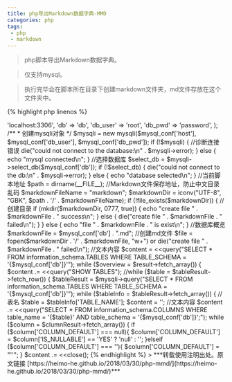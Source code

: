 ```yaml
---
title: php导出Markdown数据字典-MMD
categories: php
tags:
 - php
 - markdown
---
```


> php脚本导出Markdown数据字典。

> 仅支持mysql。

> 执行完毕会在脚本所在目录下创建markdown文件夹，md文件存放在这个文件夹中。

<!-- more -->

{% highlight php linenos %}
<?php
/**
 * Created by PhpStorm.
 * User: heimo
 * Date: 2017/10/24
 * Time: 下午2:31
 */

/**
 * mysql配置
 */
$mysql_conf = array(
    'host' => 'localhost:3306',
    'db' => 'db',
    'db_user' => 'root',
    'db_pwd' => 'password',
);
/**
 * 创建mysqli对象
 */
$mysqli = new mysqli($mysql_conf['host'], $mysql_conf['db_user'], $mysql_conf['db_pwd']);
if (!$mysqli) {
    //诊断连接错误
    die("could not connect to the database:\n" . $mysqli->error);
} else {
    echo "mysql connected\n";
}
//选择数据库
$select_db = $mysqli->select_db($mysql_conf['db']);
if (!$select_db) {
    die("could not connect to the db:\n" . $mysqli->error);
} else {
    echo "database selected\n";
}

//当前脚本地址
$path = dirname(__FILE__);

//Markdown文件保存地址，防止中文目录乱码
$markdownFileName = "markdown";
$markdownDir  = iconv("UTF-8", "GBK", $path . '/' . $markdownFileName);
if (!file_exists($markdownDir)) {
    //创建目录
    if (mkdir($markdownDir, 0777, true)) {
        echo "create file " . $markdownFile . " success\n";
    } else {
        die("create file " . $markdownFile . " failed\n");
    }
} else {
    echo "file " . $markdownFile . " is exist\n";
}

//数据库概览
$markdownFile = $mysql_conf['db'] . ".md";
//创建md文件
$file = fopen($markdownDir . '/' . $markdownFile, "w+") or die("create file " . $markdownFile . " failed\n");
//文本内容
$content = <<<markdown
# {$mysql_conf['db']}\n


-------------------\n

[TOC]

### overview

|   TABLE_NAME  | TABLE_COMMENT   |   ENGINE    | ROW_FORMAT    | TABLE_ROWS    | AVG_ROW_LENGTH| DATA_LENGTH   |   MAX_DATA_LENGTH |    INDEX_LENGTH   |   DATA_FREE   |  AUTO_INCREMENT   | CREATE_TIME   |    UPDATE_TIME|    TABLE_COLLATION|
| :--------     | :--------       |  :--------  | :--------     |   --------:   |    --------:  |  --------:    |   --------:       |   --------:       |   --------:   |   --------:       |   --------:   |   --------:   |   --------:       |\n
markdown;

$result = $mysqli->query("SELECT * FROM information_schema.TABLES WHERE TABLE_SCHEMA = '{$mysql_conf['db']}'");
while ($overview = $result->fetch_array()) {
    $content .= <<<markdown
|{$overview['TABLE_NAME']}|{$overview['TABLE_COMMENT']}|{$overview['ENGINE']}|{$overview['ROW_FORMAT']}|{$overview['TABLE_ROWS']}|{$overview['AVG_ROW_LENGTH']}|{$overview['DATA_LENGTH']}|{$overview['MAX_DATA_LENGTH']}|{$overview['INDEX_LENGTH']}|{$overview['DATA_FREE']}|{$overview['AUTO_INCREMENT']}|{$overview['CREATE_TIME']}|{$overview['UPDATE_TIME']}|{$overview['TABLE_COLLATION']}|\n
markdown;
}
if (fwrite($file, $content)) {
    echo $markdownFile . " success\n";
} else {
    echo $markdownFile . " failed\n";
}


//获取所有表，循环获取列信息
//$tableResult = $mysqli->query("SHOW TABLES");
//while ($table = $tableResult->fetch_row()) {
$tableResult = $mysqli->query("SELECT * FROM information_schema.TABLES WHERE TABLE_SCHEMA = '{$mysql_conf['db']}'");
while ($tableInfo = $tableResult->fetch_array()) {
    //表名
    $table   = $tableInfo['TABLE_NAME'];
    $content = '';
    //文本内容
    $content .= <<<markdown
\n\n
-------------------\n
    
### {$table}   {$tableInfo['TABLE_COMMENT']}\n

|   COLUMN_NAME |   COLUMN_DEFAULT|  IS_NULLABLE| COLUMN_TYPE       |    COLUMN_KEY |   EXTRA       | COLUMN_COMMENT|
| :--------     | :--------       |  :--------  | :--------         |   :--------   |   :--------   |   :--------   |\n
markdown;

    //当前表的列
    $clumnResult = $mysqli->query("SELECT * FROM information_schema.COLUMNS WHERE table_name = '{$table}' AND table_schema = '{$mysql_conf['db']}';");
    while ($column = $clumnResult->fetch_array()) {
        if ($column['COLUMN_DEFAULT'] === null){
            $column['COLUMN_DEFAULT'] = $column['IS_NULLABLE'] == 'YES' ? 'null' : '';
        }elseif ($column['COLUMN_DEFAULT'] === ''){
            $column['COLUMN_DEFAULT'] = "''";
        }
        $content .= <<<markdown
|{$column['COLUMN_NAME']}|{$column['COLUMN_DEFAULT']}|{$column['IS_NULLABLE']}|{$column['COLUMN_TYPE']}|{$column['COLUMN_KEY']}|{$column['EXTRA']}|{$column['COLUMN_COMMENT']}|\n
markdown;
    }
    //写入文件
    if (fwrite($file, $content)) {
        echo $table . " success\n";
    } else {
        echo $table . " failed\n";
    }
}

fclose($file);
$mysqli->close();
{% endhighlight %}




> ***转载使用注明出处。原文链接 [https://heimo-he.github.io/2018/03/30/php-mmd/](https://heimo-he.github.io/2018/03/30/php-mmd/)***